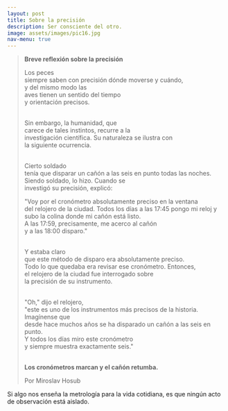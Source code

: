 ```yaml
---
layout: post
title: Sobre la precisión
description: Ser consciente del otro.
image: assets/images/pic16.jpg
nav-menu: true
---
```


> **Breve reflexión sobre la precisión**  
>  
> Los peces  
> siempre saben con precisión dónde moverse y cuándo,  
> y del mismo modo las  
> aves tienen un sentido del tiempo  
> y orientación precisos.  
> <br>
> 
> Sin embargo, la humanidad, que  
> carece de tales instintos, recurre a la  
> investigación científica. Su naturaleza se ilustra con  
> la siguiente ocurrencia.  
> <br>
> 
> Cierto soldado  
> tenía que disparar un cañón a las seis en punto todas las noches.  
> Siendo soldado, lo hizo. Cuando se  
> investigó su precisión, explicó:
> <br>
>  
> "Voy por el cronómetro absolutamente preciso en la ventana  
> del relojero de la ciudad. Todos los días a las 17:45 pongo mi reloj y  
> subo la colina donde mi cañón está listo.  
> A las 17:59, precisamente, me acerco al cañón  
> y a las 18:00 disparo."    
> <br>
>  
> Y estaba claro  
> que este método de disparo era absolutamente preciso.  
> Todo lo que quedaba era revisar ese cronómetro. Entonces,  
> el relojero de la ciudad fue interrogado sobre  
> la precisión de su instrumento.    
>  <br>
>  
> "Oh," dijo el relojero,  
> "este es uno de los instrumentos más precisos de la historia. Imagínense que  
> desde hace muchos años se ha disparado un cañón a las seis en punto.  
> Y todos los días miro este cronómetro  
> y siempre muestra exactamente seis."  
>  <br>
>  
> **Los cronómetros marcan y el cañón retumba.**  
>
> Por Miroslav Hosub

Si algo nos enseña la metrología para la vida cotidiana, es que ningún acto de observación está aislado. 
